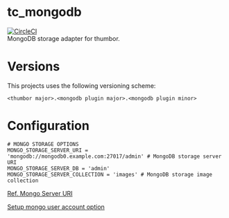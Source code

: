 # tc_mongodb
[![CircleCI](https://circleci.com/gh/beestorage/mongodb.svg?style=svg)](https://circleci.com/gh/beestorage/mongodb)  
MongoDB storage adapter for thumbor.

# Versions

This projects uses the following versioning scheme:

`<thumbor major>.<mongodb plugin major>.<mongodb plugin minor>`


# Configuration
```
# MONGO STORAGE OPTIONS
MONGO_STORAGE_SERVER_URI = 'mongodb://mongodb0.example.com:27017/admin' # MongoDB storage server URI  
MONGO_STORAGE_SERVER_DB = 'admin'
MONGO_STORAGE_SERVER_COLLECTION = 'images' # MongoDB storage image collection
```

[Ref. Mongo Server URI](https://docs.mongodb.com/manual/reference/connection-string/)  

[Setup mongo user account option](https://zocada.com/setting-mongodb-users-beginners-guide)
